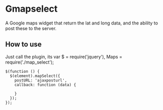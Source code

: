 # Gmapselect
A Google maps widget that return the lat and long data, and the ability to post these to the server.


## How to use
Just call the plugin, its
var $ = require('jquery'),
  Maps = require('./map_select');

```
$(function () {
  $(element).mapSelect({
    postURL: 'ajaxposturl',
    callback: function (data) {

    }
  });
});
```

